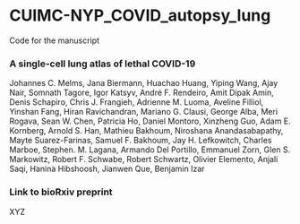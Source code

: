 # CUIMC-NYP_COVID_autopsy_lung

Code for the manuscript
### A single-cell lung atlas of lethal COVID-19 
Johannes C. Melms, Jana Biermann, Huachao Huang, Yiping Wang, Ajay Nair, Somnath Tagore, Igor Katsyv, André F. Rendeiro, Amit Dipak Amin, Denis Schapiro, Chris J. Frangieh, Adrienne M. Luoma, Aveline Filliol, Yinshan Fang, Hiran Ravichandran, Mariano G. Clausi, George Alba, Meri Rogava, Sean W. Chen, Patricia Ho, Daniel Montoro, Xinzheng Guo, Adam E. Kornberg, Arnold S. Han, Mathieu Bakhoum, Niroshana Anandasabapathy, Mayte Suarez-Farinas, Samuel F. Bakhoum, Jay H. Lefkowitch, Charles Marboe, Stephen. M. Lagana, Armando Del Portillo, Emmanuel Zorn, Glen S. Markowitz, Robert F. Schwabe, Robert Schwartz, Olivier Elemento, Anjali Saqi, Hanina Hibshoosh, Jianwen  Que, Benjamin Izar


### Link to bioRxiv preprint
XYZ

